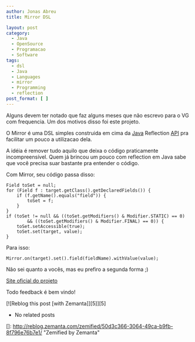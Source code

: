 ```yaml
---
author: Jonas Abreu
title: Mirror DSL

layout: post
category:
  - Java
  - OpenSource
  - Programacao
  - Software
tags:
  - dsl
  - Java
  - Languages
  - mirror
  - Programming
  - reflection
post_format: [ ]
---
```

Alguns devem ter notado que faz alguns meses que não escrevo para o VG com frequencia. Um dos motivos disso foi este projeto.

O Mirror é uma DSL simples construida em cima da [Java][1] Reflection [API][2] pra facilitar um pouco a utilizacao dela.

A idéia é remover tudo aquilo que deixa o código praticamente incompreensível. Quem já brincou um pouco com reflection em Java sabe que você precisa suar bastante pra entender o código.

Com Mirror, seu código passa disso:

    
    Field toSet = null;
    for (Field f : target.getClass().getDeclaredFields()) {
        if (f.getName().equals("field")) {
            toSet = f;
        }
    }
    if (toSet != null && ((toSet.getModifiers() & Modifier.STATIC) == 0)
            && ((toSet.getModifiers() & Modifier.FINAL) == 0)) {
        toSet.setAccessible(true);
        toSet.set(target, value);
    }
    

Para isso:

    
    Mirror.on(target).set().field(fieldName).withValue(value);
    

Não sei quanto a vocês, mas eu prefiro a segunda forma ;)

[Site oficial do projeto][3]

Todo feedback é bem vindo!

[![Reblog this post [with Zemanta]][5]][5]


*   No related posts












 [1]: http://en.wikipedia.org/wiki/Java_%28programming_language%29 "Java (programming language)"
 [2]: http://en.wikipedia.org/wiki/Application_programming_interface "Application programming interface"
 [3]: http://projetos.vidageek.net/mirror/
 []: http://reblog.zemanta.com/zemified/50d3c366-3064-49ca-b9fb-8f796e76b7e1/ "Zemified by Zemanta"





